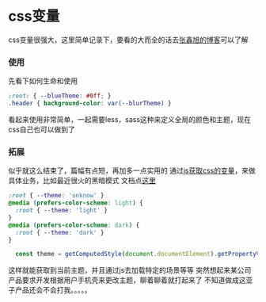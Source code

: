 # css变量
css变量很强大，这里简单记录下，要看的大而全的话去[张鑫旭的博客](https://www.zhangxinxu.com/wordpress/2016/11/css-css3-variables-var/)可以了解

### 使用
先看下如何生命和使用
```css
:root: { --blueTheme: #0ff; }
.header { background-color: var(--blurTheme) }
```
看起来使用非常简单，一起需要less，sass这种来定义全局的颜色和主题，现在css自己也可以做到了

### 拓展
似乎就这么结束了，篇幅有点短，再加多一点实用的
通过[js获取css的变量](https://www.zhangxinxu.com/wordpress/2020/02/css-params-to-js/)，来做具体业务，比如最近很火的黑暗模式
文档点[这里](https://developer.mozilla.org/zh-CN/docs/Web/CSS/@media/prefers-color-scheme)
```css
:root { --theme: 'unknow' }
@media (prefers-color-scheme: light) {
  :root { --theme: 'light' }
}
@media (prefers-color-scheme: dark) {
  :root { --theme: 'dark' }
}
```
```js
  const theme = getComputedStyle(document.documentElement).getPropertyValue('--theme')
```
这样就能获取到当前主题，并且通过js去加载特定的场景等等
突然想起来某公司产品要求开发根据用户手机壳来更改主题，聊着聊着就打起来了
不知道做成这亚子产品还会不会打我。。。。。

